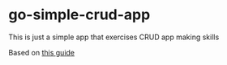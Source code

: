 # go-simple-crud-app
This is just a simple app that exercises CRUD app making skills

Based on [this guide](https://learning-cloud-native-go.github.io/)